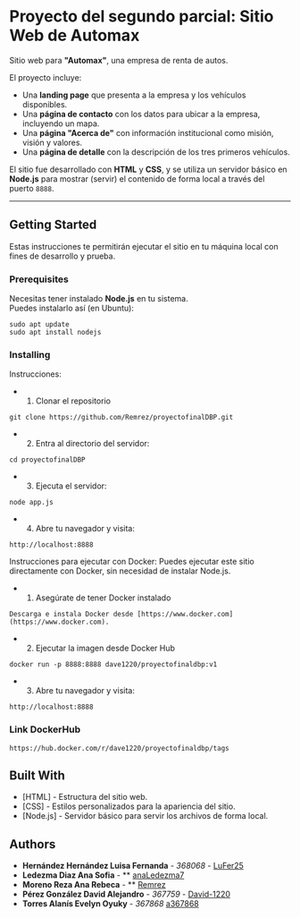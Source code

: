 # Proyecto del segundo parcial: Sitio Web de Automax

Sitio web para **"Automax"**, una empresa de renta de autos.

El proyecto incluye:

- Una **landing page** que presenta a la empresa y los vehículos disponibles.
- Una **página de contacto** con los datos para ubicar a la empresa, incluyendo un mapa.
- Una **página "Acerca de"** con información institucional como misión, visión y valores.
- Una **página de detalle** con la descripción de los tres primeros vehículos.

El sitio fue desarrollado con **HTML** y **CSS**, y se utiliza un servidor básico en **Node.js** para mostrar (servir) el contenido de forma local a través del puerto `8888`.

---
## Getting Started

Estas instrucciones te permitirán ejecutar el sitio en tu máquina local con fines de desarrollo y prueba.

### Prerequisites

Necesitas tener instalado **Node.js** en tu sistema.  
Puedes instalarlo así (en Ubuntu):

```
sudo apt update
sudo apt install nodejs 
```

### Installing

Instrucciones:

* 1. Clonar el repositorio

```
git clone https://github.com/Remrez/proyectofinalDBP.git
```

* 2. Entra al directorio del servidor:

```
cd proyectofinalDBP
```

* 3. Ejecuta el servidor:

```
node app.js
```

* 4. Abre tu navegador y visita:

```
http://localhost:8888
```
Instrucciones para ejecutar con Docker:
Puedes ejecutar este sitio directamente con Docker, sin necesidad de instalar Node.js.

* 1. Asegúrate de tener Docker instalado

```
Descarga e instala Docker desde [https://www.docker.com](https://www.docker.com).
```

* 2. Ejecutar la imagen desde Docker Hub

```
docker run -p 8888:8888 dave1220/proyectofinaldbp:v1
```

* 3. Abre tu navegador y visita:

```
http://localhost:8888
```
### Link DockerHub

```
https://hub.docker.com/r/dave1220/proyectofinaldbp/tags
```

## Built With

* [HTML] - Estructura del sitio web.
* [CSS] - Estilos personalizados para la apariencia del sitio.
* [Node.js] - Servidor básico para servir los archivos de forma local.

## Authors

* **Hernández Hernández Luisa Fernanda** - *368068* - [LuFer25](https://github.com/LuFer25)
* **Ledezma Diaz Ana Sofia** - ** [anaLedezma7](https://github.com/anaLedezma7)
* **Moreno Reza Ana Rebeca** - ** [Remrez](https://github.com/Remrez)
* **Pérez González David Alejandro** - *367759* - [David-1220](https://github.com/David-1220)
* **Torres Alanís Evelyn Oyuky** - *367868* [a367868](https://github.com/a367868)
